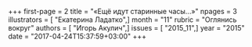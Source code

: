 +++
first-page = 2
title = "«Ещё идут старинные часы...»"
npages = 3
illustrators = [ "Екатерина Ладатко",]
month = "11"
rubric = "Оглянись вокруг"
authors = [ "Игорь Акулич",]
issues = [ "2015_11",]
year = "2015"
date = "2017-04-24T15:37:59+03:00"
+++
